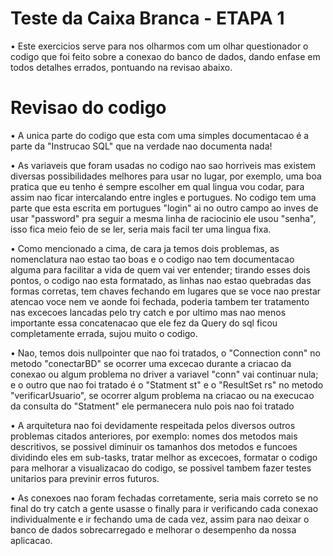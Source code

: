 # Teste da Caixa Branca - ETAPA 1
• Este exercicios serve para nos olharmos com um olhar questionador o codigo que foi feito sobre a conexao do banco de dados, dando enfase em todos detalhes errados, pontuando na revisao abaixo.

# Revisao do codigo
• A unica parte do codigo que esta com uma simples documentacao é a parte da "Instrucao SQL" que na verdade nao documenta nada!

• As variaveis que foram usadas no codigo nao sao horriveis mas existem diversas possibilidades melhores para usar no lugar, por exemplo, uma boa pratica que eu tenho é sempre escolher em qual lingua vou codar, para assim nao ficar intercalando entre ingles e portugues. No codigo tem uma parte que esta escrita em portugues "login" ai no outro campo ao inves de usar "password" pra seguir a mesma linha de raciocinio ele usou "senha", isso fica meio feio de se ler, seria mais facil ter uma lingua fixa.

• Como mencionado a cima, de cara ja temos dois problemas, as nomenclatura nao estao tao boas e o codigo nao tem documentacao alguma para facilitar a vida de quem vai ver entender; tirando esses dois pontos, o codigo nao esta formatado, as linhas nao estao quebradas das formas corretas, tem chaves fechando em lugares que se voce nao prestar atencao voce nem ve aonde foi fechada, poderia tambem ter tratamento nas excecoes lancadas pelo try catch e por ultimo mas nao menos importante essa concatenacao que ele fez da Query do sql ficou completamente errada, sujou muito o codigo.

• Nao, temos dois nullpointer que nao foi tratados,  o "Connection conn" no metodo "conectarBD"  se ocorrer uma excecao durante a criacao da conexao ou algum problema no driver a variavel "conn" vai continuar nula; e o outro que nao foi tratado é o "Statment st" e o "ResultSet rs" no metodo "verificarUsuario", se ocorrer algum problema na criacao ou na execucao da consulta do "Statment" ele permanecera nulo pois nao foi tratado

• A arquitetura nao foi devidamente respeitada pelos diversos outros problemas citados anteriores, por exemplo: nomes dos metodos mais descritivos, se possivel diminuir os tamanhos dos metodos e funcoes dividindo eles em sub-tasks, tratar melhor as excecoes, formatar o codigo para melhorar a visualizacao do codigo, se possivel tambem fazer testes unitarios para previnir erros futuros.

• As conexoes nao foram fechadas corretamente, seria mais correto se no final do try catch a gente usasse o finally para ir verificando cada conexao individualmente e ir fechando uma de cada vez, assim para nao deixar o banco de dados sobrecarregado e melhorar o desempenho da nossa aplicacao.
